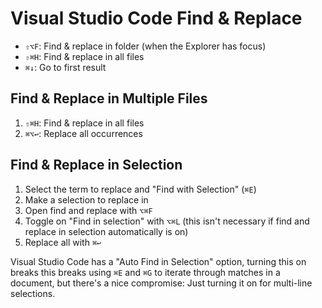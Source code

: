 # Visual Studio Code Find & Replace

- `⇧⌥F`: Find & replace in folder (when the Explorer has focus)
- `⇧⌘H`: Find & replace in all files
- `⌘↓`: Go to first result

## Find & Replace in Multiple Files

1. `⇧⌘H`: Find & replace in all files
2. `⌘⌥↩`: Replace all occurrences

## Find & Replace in Selection

1. Select the term to replace and "Find with Selection" (`⌘E`)
2. Make a selection to replace in
3. Open find and replace with `⌥⌘F`
4. Toggle on "Find in selection" with `⌥⌘L` (this isn't necessary if find and replace in selection automatically is on)
5. Replace all with `⌘↩`

Visual Studio Code has a "Auto Find in Selection" option, turning this on breaks this breaks using `⌘E` and `⌘G` to iterate through matches in a document, but there's a nice compromise: Just turning it on for multi-line selections.
